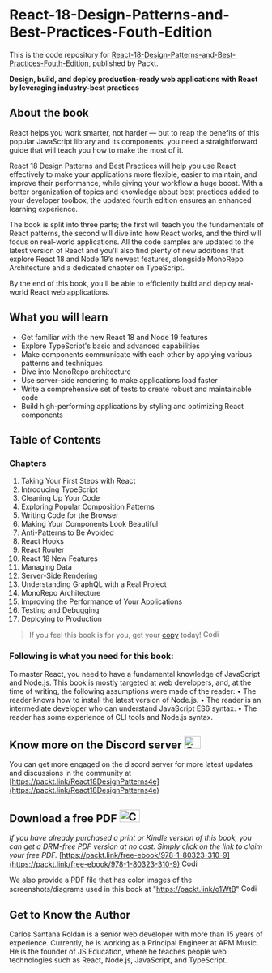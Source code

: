 # React-18-Design-Patterns-and-Best-Practices-Fouth-Edition
This is the code repository for [React-18-Design-Patterns-and-Best-Practices-Fouth-Edition](https://www.amazon.com/React-Design-Patterns-Best-Practices/dp/1803233109), published by Packt.

**Design, build, and deploy production-ready web applications with React by leveraging industry-best practices**

## About the book
React helps you work smarter, not harder — but to reap the benefits of this popular JavaScript library and its components, you need a straightforward guide that will teach you how to make the most of it.

React 18 Design Patterns and Best Practices will help you use React effectively to make your applications more flexible, easier to maintain, and improve their performance, while giving your workflow a huge boost. With a better organization of topics and knowledge about best practices added to your developer toolbox, the updated fourth edition ensures an enhanced learning experience.

The book is split into three parts; the first will teach you the fundamentals of React patterns, the second will dive into how React works, and the third will focus on real-world applications. All the code samples are updated to the latest version of React and you’ll also find plenty of new additions that explore React 18 and Node 19’s newest features, alongside MonoRepo Architecture and a dedicated chapter on TypeScript.

By the end of this book, you'll be able to efficiently build and deploy real-world React web applications.

## What you will learn

- Get familiar with the new React 18 and Node 19 features
- Explore TypeScript's basic and advanced capabilities
- Make components communicate with each other by applying various patterns and techniques
- Dive into MonoRepo architecture
- Use server-side rendering to make applications load faster
- Write a comprehensive set of tests to create robust and maintainable code
- Build high-performing applications by styling and optimizing React components


## Table of Contents
### Chapters
1. Taking Your First Steps with React
2. Introducing TypeScript
3. Cleaning Up Your Code
4. Exploring Popular Composition Patterns
5. Writing Code for the Browser
6. Making Your Components Look Beautiful
7. Anti-Patterns to Be Avoided
8. React Hooks
9. React Router
10. React 18 New Features
11. Managing Data
12. Server-Side Rendering
13. Understanding GraphQL with a Real Project
14. MonoRepo Architecture
15. Improving the Performance of Your Applications
16. Testing and Debugging
17. Deploying to Production

> If you feel this book is for you, get your [copy](https://www.amazon.com/React-Design-Patterns-Best-Practices/dp/1803233109) today! <img alt="Coding" height="15" width="35"  src="https://media.tenor.com/ex_HDD_k5P8AAAAi/habbo-habbohotel.gif">


### Following is what you need for this book: ###
To master React, you need to have a fundamental knowledge of JavaScript and Node.js. This book
is mostly targeted at web developers, and, at the time of writing, the following assumptions were
made of the reader:
• The reader knows how to install the latest version of Node.js.
• The reader is an intermediate developer who can understand JavaScript ES6 syntax.
• The reader has some experience of CLI tools and Node.js syntax.

## Know more on the Discord server <img alt="Coding" height="25" width="32"  src="https://cliply.co/wp-content/uploads/2021/08/372108630_DISCORD_LOGO_400.gif">

You can get more engaged on the discord server for more latest updates and discussions in the community at [https://packt.link/React18DesignPatterns4e](https://packt.link/React18DesignPatterns4e) 

## Download a free PDF <img alt="Coding" height="25" width="40" src="https://emergency.com.au/wp-content/uploads/2021/03/free.gif">

_If you have already purchased a print or Kindle version of this book, you can get a DRM-free PDF version at no cost. Simply click on the link to claim your free PDF._
[https://packt.link/free-ebook/978-1-80323-310-9](https://packt.link/free-ebook/978-1-80323-310-9) <img alt="Coding" height="15" width="35"  src="https://media.tenor.com/ex_HDD_k5P8AAAAi/habbo-habbohotel.gif">

We also provide a PDF file that has color images of the screenshots/diagrams used in this book at "https://packt.link/o1WtB" <img alt="Coding" height="15" width="35"  src="https://media.tenor.com/ex_HDD_k5P8AAAAi/habbo-habbohotel.gif">


## Get to Know the Author
Carlos Santana Roldán is a senior web developer with more than 15 years of experience. Currently, he is working as a Principal Engineer at APM Music. He is the founder of JS Education, where he teaches people web technologies such as React, Node.js, JavaScript, and TypeScript.
